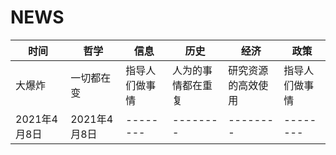 # NEWS

| 时间 | 哲学 | 信息 | 历史 | 经济 | 政策 |
| -------- | -------- | -------- |-------- | -------- | -------- |
| 大爆炸     | 一切都在变     | 指导人们做事情     | 人为的事情都在重复     | 研究资源的高效使用     | 指导人们做事情     |
| 2021年4月8日 | 2021年4月8日 | -------- |-------- | -------- | -------- |
